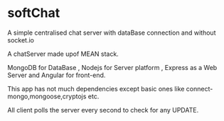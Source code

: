 # softChat
A simple centralised chat server with dataBase connection and without socket.io

A chatServer made upof MEAN stack.

MongoDB for DataBase , Nodejs for Server platform , Express as a Web Server and Angular for front-end.

This app has not much dependencies except basic ones like connect-mongo,mongoose,cryptojs etc.

All client polls the server every second to check for any UPDATE.
